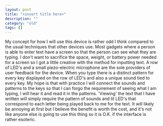 ```yaml
---
layout: post
title: "<insert title here>"
description: ""
category: "old"
tags: []
---
```



My concept for how I will use this device is rather odd I think compared to the usual techniques that other devices use. Most gadgets where a person is able to enter text have a screen so that the person can see what they are typing. I don't want to sacrifice the space, weight, or battery power needed for a screen so I got a little creative with the method for inputting text. A row of LED's and a small piezo-electric microphone are the sole providers of user feedback for the device. When you type there is a distinct pattern for every key displayed on the row of LED's and also a unique sound tied to every key. My hope is that with practice I will connect the sounds and patterns to the keys so that I can forgo the requirement of seeing what I am typing, I will hear it and read it in the patterns. 'Viewing' the text that I have written will simply require the pattern of sounds and lit LED's that correspond to each letter being played back to me for the text. It will likely be annoying at first but I believe the benefit is worth the cost, and it's not like anyone else is going to use this thing so it is O.K. if the interface is rather esoteric.
